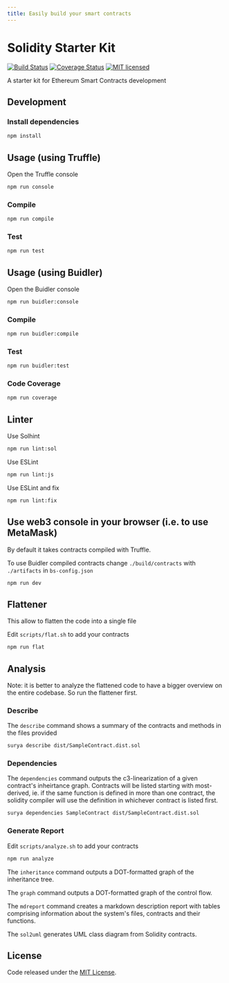 ```yaml
---
title: Easily build your smart contracts
---
```


# Solidity Starter Kit

[![Build Status](https://travis-ci.com/vittominacori/solidity-starter-kit.svg?branch=master)](https://travis-ci.com/vittominacori/solidity-starter-kit)
[![Coverage Status](https://coveralls.io/repos/github/vittominacori/solidity-starter-kit/badge.svg)](https://coveralls.io/github/vittominacori/solidity-starter-kit)
[![MIT licensed](https://img.shields.io/github/license/vittominacori/solidity-starter-kit.svg)](https://github.com/vittominacori/solidity-starter-kit/blob/master/LICENSE)


A starter kit for Ethereum Smart Contracts development


## Development

### Install dependencies

```bash
npm install
```

## Usage (using Truffle)

Open the Truffle console

```bash
npm run console
```

### Compile

```bash
npm run compile
```

### Test

```bash
npm run test
```

## Usage (using Buidler)

Open the Buidler console

```bash
npm run buidler:console
```

### Compile

```bash
npm run buidler:compile
```

### Test

```bash
npm run buidler:test
```

### Code Coverage

```bash
npm run coverage
```

## Linter

Use Solhint

```bash
npm run lint:sol
```

Use ESLint

```bash
npm run lint:js
```

Use ESLint and fix

```bash
npm run lint:fix
```

## Use web3 console in your browser (i.e. to use MetaMask)

By default it takes contracts compiled with Truffle.

To use Buidler compiled contracts change `./build/contracts` with `./artifacts` in `bs-config.json`

```bash
npm run dev
```

## Flattener

This allow to flatten the code into a single file

Edit `scripts/flat.sh` to add your contracts

```bash
npm run flat
```

## Analysis

Note: it is better to analyze the flattened code to have a bigger overview on the entire codebase. So run the flattener first.

### Describe

The `describe` command shows a summary of the contracts and methods in the files provided

```bash
surya describe dist/SampleContract.dist.sol
```

### Dependencies

The `dependencies` command outputs the c3-linearization of a given contract's inheirtance graph. Contracts will be listed starting with most-derived, ie. if the same function is defined in more than one contract, the solidity compiler will use the definition in whichever contract is listed first.

```bash
surya dependencies SampleContract dist/SampleContract.dist.sol
```
### Generate Report

Edit `scripts/analyze.sh` to add your contracts

```bash
npm run analyze
```

The `inheritance` command outputs a DOT-formatted graph of the inheritance tree.

The `graph` command outputs a DOT-formatted graph of the control flow.

The `mdreport` command creates a markdown description report with tables comprising information about the system's files, contracts and their functions.

The `sol2uml` generates UML class diagram from Solidity contracts.

## License

Code released under the [MIT License](https://github.com/vittominacori/solidity-starter-kit/blob/master/LICENSE).
